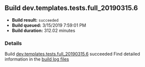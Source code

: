 ## Build dev.templates.tests.full_20190315.6
- **Build result:** `succeeded`
- **Build queued:** 3/15/2019 7:59:01 PM
- **Build duration:** 312.02 minutes
### Details
Build [dev.templates.tests.full_20190315.6](https://winappstudio.visualstudio.com/web/build.aspx?pcguid=a4ef43be-68ce-4195-a619-079b4d9834c2&builduri=vstfs%3a%2f%2f%2fBuild%2fBuild%2f27270) succeeded
Find detailed information in the [build log files](https://uwpctdiags.blob.core.windows.net/buildlogs/dev.templates.tests.full_20190315.6_logs.zip)
